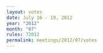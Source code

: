 ```yaml
---
layout: votes
date: July 16 - 19, 2012
year: "2012"
month: "07"
rules: 72012
permalink: meetings/2012/07/votes
---
```

